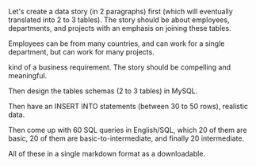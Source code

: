 Let's create a data story (in 2 paragraphs) first (which 
will eventually translated into 2 to 3 tables). The story 
should be about employees, departments, and projects
with an emphasis on joining these tables.

Employees can be from many countries, and can work for a
single department, but can work for many projects.

kind of a business requirement. The story should be compelling
and meaningful.

Then design the tables schemas (2 to 3 tables) in MySQL.

Then have an INSERT INTO statements (between 30 to 50 rows),
realistic data.

Then come up with 60 SQL queries in English/SQL, which
20 of them are basic, 20 of them are basic-to-intermediate,
and finally 20 intermediate.

All of these in a single markdown format as a downloadable.
